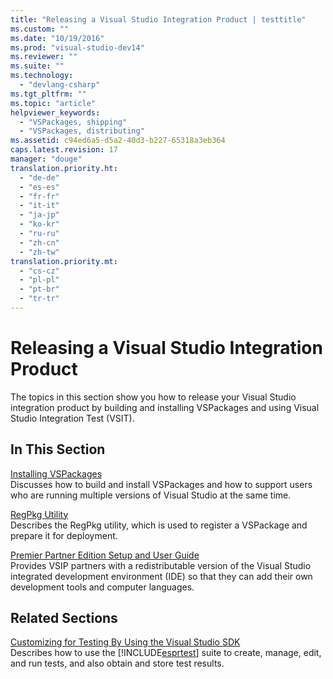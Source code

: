 ```yaml
---
title: "Releasing a Visual Studio Integration Product | testtitle"
ms.custom: ""
ms.date: "10/19/2016"
ms.prod: "visual-studio-dev14"
ms.reviewer: ""
ms.suite: ""
ms.technology: 
  - "devlang-csharp"
ms.tgt_pltfrm: ""
ms.topic: "article"
helpviewer_keywords: 
  - "VSPackages, shipping"
  - "VSPackages, distributing"
ms.assetid: c94ed6a5-d5a2-40d3-b227-65318a3eb364
caps.latest.revision: 17
manager: "douge"
translation.priority.ht: 
  - "de-de"
  - "es-es"
  - "fr-fr"
  - "it-it"
  - "ja-jp"
  - "ko-kr"
  - "ru-ru"
  - "zh-cn"
  - "zh-tw"
translation.priority.mt: 
  - "cs-cz"
  - "pl-pl"
  - "pt-br"
  - "tr-tr"
---
```

# Releasing a Visual Studio Integration Product
The topics in this section show you how to release your Visual Studio integration product by building and installing VSPackages and using Visual Studio Integration Test (VSIT).  
  
## In This Section  
 [Installing VSPackages](../misc/installing-vspackages.md)  
 Discusses how to build and install VSPackages and how to support users who are running multiple versions of Visual Studio at the same time.  
  
 [RegPkg Utility](../extensibility-internals/regpkg-utility.md)  
 Describes the RegPkg utility, which is used to register a VSPackage and prepare it for deployment.  
  
 [Premier Partner Edition Setup and User Guide](http://msdn.microsoft.com/en-us/8ee4dad7-95d3-4f2d-a8d4-3ba9a80ecae2)  
 Provides VSIP partners with a redistributable version of the Visual Studio integrated development environment (IDE) so that they can add their own development tools and computer languages.  
  
## Related Sections  
 [Customizing for Testing By Using the Visual Studio SDK](http://msdn.microsoft.com/en-us/9cf7a840-dd66-4b00-90f7-e00e40370a69)  
 Describes how to use the [!INCLUDE[esprtest](../misc/includes/esprtest_md.md)] suite to create, manage, edit, and run tests, and also obtain and store test results.